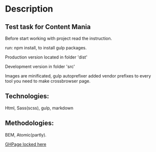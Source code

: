 Description
===

Test task for Content Mania
---

Before start working with project read the instruction.

run: npm install, to install gulp packages.

Production version located in folder 'dist'

Development version in folder 'src'

Images are minificated, gulp autoprefixer added vendor prefixes to every tool you need to make crossbrowser page.

Technologies:
---

Html, Sass(scss), gulp, markdown

Methodologies:
---

BEM, Atomic(partly).

[GHPage locked here](https://yurasadilenko.github.io/ContentMania/dist/index.html)



